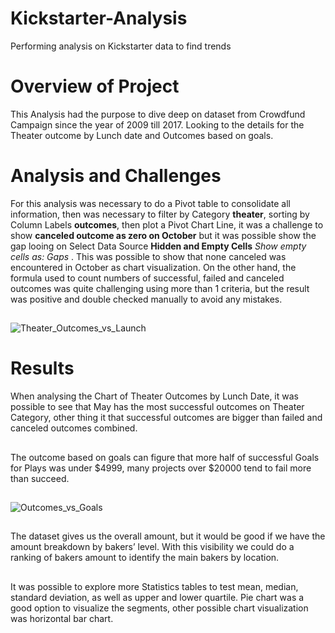 # Kickstarter-Analysis
Performing analysis on Kickstarter data to find trends
##
# Overview of Project
This Analysis had the purpose to dive deep on dataset from Crowdfund Campaign since the year of 2009 till 2017. Looking to the details for the Theater outcome by Lunch date and Outcomes based on goals.
##
# Analysis and Challenges
For this analysis was necessary to do a Pivot table to consolidate all information, then was necessary to filter by Category **theater**, sorting by Column Labels **outcomes**, then plot a Pivot Chart Line, it was a challenge to show **canceled outcome as zero on October** but it was possible show the gap looing on Select Data Source **Hidden and Empty Cells**  *Show empty cells as: Gaps* . This was possible to show that none canceled was encountered in October as chart visualization. 
On the other hand, the formula used to count numbers of successful, failed and canceled outcomes was quite challenging using more than 1 criteria, but the result was positive and double checked manually to avoid any mistakes.
##
![Theater_Outcomes_vs_Launch](https://user-images.githubusercontent.com/92833805/140614288-8e99077c-6032-4a26-af12-b2cc7d7e60c5.png)
##
# Results
When analysing the Chart of Theater Outcomes by Lunch Date, it was possible to see that May has the most successful outcomes on Theater Category, other thing it that successful outcomes are bigger than failed and canceled outcomes combined.
##
The outcome based on goals can figure that more half of successful Goals for Plays was under $4999, many projects over $20000 tend to fail more than succeed.
##
![Outcomes_vs_Goals](https://user-images.githubusercontent.com/92833805/140614296-a2e1f487-8c18-468d-b9d5-8691759e7d48.png)
##
The dataset gives us the overall amount, but it would be good if we have the amount breakdown by bakers’ level.  With this visibility we could do a ranking of bakers amount to identify the main bakers by location. 
##
It was possible to explore more Statistics tables to test mean, median, standard deviation, as well as upper and lower quartile. Pie chart was a good option to visualize the segments, other possible chart visualization was horizontal bar chart. 
##
